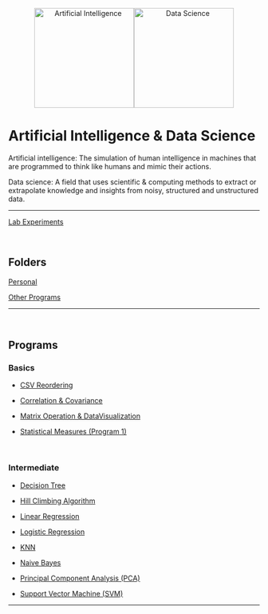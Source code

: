 <div align="center">

[<img src="https://img.icons8.com/cotton/256/000000/brain-3.png" title = "Artificial Intelligence" height='200'>](https://www.google.com/search?q=artificial+intelligence&rlz=1C1CHBF_enIN998IN998&oq=Artificial+Intelligence&aqs=chrome.0.35i39l2j69i59j0i67j69i60l2j69i65j69i60.360j0j7&sourceid=chrome&ie=UTF-8)[<img src="https://img.icons8.com/fluency/256/000000/mind-map.png" title = "Data Science" height='200'>](https://www.google.com/search?q=data+science&rlz=1C1CHBF_enIN998IN998&oq=Data+science&aqs=chrome.0.35i39j69i59j0i131i433i512j0i512l2j69i60l3.488j0j7&sourceid=chrome&ie=UTF-8)

</div>

# Artificial Intelligence & Data Science

Artificial intelligence: The simulation of human intelligence in machines that are programmed to think like humans and mimic their actions.

Data science: A field that uses scientific & computing methods to extract or extrapolate knowledge and insights from noisy, structured and unstructured data.

---

<!-- ======================================================================================================= -->

[Lab Experiments](https://github.com/004Ajay/AI-DS/tree/main/AI%20Lab%20Experiments)

<br>

## Folders

[Personal](https://github.com/004Ajay/AI-DS/tree/main/Personal)

[Other Programs](https://github.com/004Ajay/AI-DS/tree/main/OTHER%20PROGRAMS)

---

<br>

## Programs

### Basics

* [CSV Reordering](https://github.com/004Ajay/AI-DS/tree/main/Programs/CSV_Reordering.py)

* [Correlation & Covariance](https://github.com/004Ajay/AI-DS/tree/main/Programs/CovCor.py)

* [Matrix Operation & DataVisualization](https://github.com/004Ajay/AI-DS/tree/main/Programs/MatOp_DataVisualization.py)

* [Statistical Measures (Program 1)](https://github.com/004Ajay/AI-DS/tree/main/Programs/MeanMedianMode.py)

<br>

### Intermediate

* [Decision Tree](https://github.com/004Ajay/AI-DS/tree/main/Programs/DecisionTree.py)

* [Hill Climbing Algorithm](https://github.com/004Ajay/AI-DS/tree/main/Programs/HillClimbingAlgo.py)

* [Linear Regression](https://github.com/004Ajay/AI-DS/tree/main/Programs/linear_regression.py)

* [Logistic Regression](https://github.com/004Ajay/AI-DS/tree/main/Programs/logistic_regression.py)

* [KNN](https://github.com/004Ajay/AI-DS/tree/main/Programs/knn.py)

* [Naive Bayes](https://github.com/004Ajay/AI-DS/tree/main/Programs/NaiveBayes.py)

* [Principal Component Analysis (PCA)](https://github.com/004Ajay/AI-DS/tree/main/Programs/PCA.py)

* [Support Vector Machine (SVM)](https://github.com/004Ajay/AI-DS/tree/main/Programs/SVM.py)

---

<!-- ======================================================================================================= -->

<!-- 
<br>

## Personal Works

### Other Programs

---

 -->

<!-- ======================================================================================================= -->